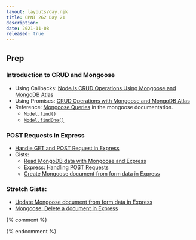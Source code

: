 ```yaml
---
layout: layouts/day.njk
title: CPNT 262 Day 21
description: 
date: 2021-11-08
released: true
---
```


## Prep
### Introduction to CRUD and Mongoose
- Using Callbacks: [NodeJs CRUD Operations Using Mongoose and MongoDB Atlas](https://www.geeksforgeeks.org/nodejs-crud-operations-using-mongoose-and-mongodb-atlas/)
- Using Promises: [CRUD Operations with Mongoose and MongoDB Atlas](https://www.digitalocean.com/community/tutorials/nodejs-crud-operations-mongoose-mongodb-atlas)
- Reference: [Mongoose Queries](https://mongoosejs.com/docs/queries.html) in the mongoose documentation.
    - [`Model.find()`](https://mongoosejs.com/docs/api.html#model_Model.find)
    - [`Model.findOne()`](https://mongoosejs.com/docs/api.html#model_Model.findOne)
### POST Requests in Express
- [Handle GET and POST Request in Express](https://codeforgeek.com/handle-get-post-request-express-4/)
- Gists: 
    - [Read MongoDB data with Mongoose and Express](https://gist.github.com/acidtone/de24abff567b3b2bf90b1af35bc3a23a)        
    - [Express: Handling POST Requests](https://gist.github.com/acidtone/008bde16ec883f5b8cda22417623d435)
    - [Create Mongoose document from form data in Express](https://gist.github.com/acidtone/c69a20727a1e11c58fcc9ff0503b1471)
### Stretch Gists: 
- [Update Mongoose document from form data in Express](https://gist.github.com/acidtone/c7da38b6783d05aa11cd02a1054cfc16)
- [Mongoose: Delete a document in Express](https://gist.github.com/acidtone/6435085cd7eb57f202ca5a7b1941e447)

{% comment %}

{% endcomment %}